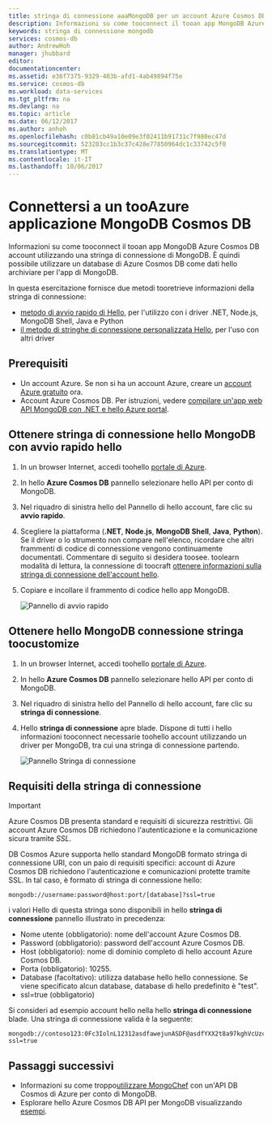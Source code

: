```yaml
---
title: stringa di connessione aaaMongoDB per un account Azure Cosmos DB | Documenti Microsoft
description: Informazioni su come tooconnect il tooan app MongoDB Azure Cosmos DB account utilizzando una stringa di connessione di MongoDB.
keywords: stringa di connessione mongodb
services: cosmos-db
author: AndrewHoh
manager: jhubbard
editor: 
documentationcenter: 
ms.assetid: e36f7375-9329-403b-afd1-4ab49894f75e
ms.service: cosmos-db
ms.workload: data-services
ms.tgt_pltfrm: na
ms.devlang: na
ms.topic: article
ms.date: 06/12/2017
ms.author: anhoh
ms.openlocfilehash: c0b81cb49a10e09e3f02411b91731c7f980ec47d
ms.sourcegitcommit: 523283cc1b3c37c428e77850964dc1c33742c5f0
ms.translationtype: MT
ms.contentlocale: it-IT
ms.lasthandoff: 10/06/2017
---
```

# <a name="connect-a-mongodb-application-tooazure-cosmos-db"></a>Connettersi a un tooAzure applicazione MongoDB Cosmos DB
Informazioni su come tooconnect il tooan app MongoDB Azure Cosmos DB account utilizzando una stringa di connessione di MongoDB. È quindi possibile utilizzare un database di Azure Cosmos DB come dati hello archiviare per l'app di MongoDB. 

In questa esercitazione fornisce due metodi tooretrieve informazioni della stringa di connessione:

- [metodo di avvio rapido di Hello](#QuickstartConnection), per l'utilizzo con i driver .NET, Node.js, MongoDB Shell, Java e Python
- [il metodo di stringhe di connessione personalizzata Hello](#GetCustomConnection), per l'uso con altri driver

## <a name="prerequisites"></a>Prerequisiti

- Un account Azure. Se non si ha un account Azure, creare un [account Azure gratuito](https://azure.microsoft.com/free/) ora. 
- Account Azure Cosmos DB. Per istruzioni, vedere [compilare un'app web API MongoDB con .NET e hello Azure portal](create-mongodb-dotnet.md).

## <a id="QuickstartConnection"></a>Ottenere stringa di connessione hello MongoDB con avvio rapido hello
1. In un browser Internet, accedi toohello [portale di Azure](https://portal.azure.com).
2. In hello **Azure Cosmos DB** pannello selezionare hello API per conto di MongoDB. 
3. Nel riquadro di sinistra hello del Pannello di hello account, fare clic su **avvio rapido**. 
4. Scegliere la piattaforma (**.NET**, **Node.js**, **MongoDB Shell**, **Java**, **Python**). Se il driver o lo strumento non compare nell'elenco, ricordare che altri frammenti di codice di connessione vengono continuamente documentati. Commentare di seguito si desidera toosee. toolearn modalità di lettura, la connessione di toocraft [ottenere informazioni sulla stringa di connessione dell'account hello](#GetCustomConnection).
5. Copiare e incollare il frammento di codice hello app MongoDB.

    ![Pannello di avvio rapido](./media/connect-mongodb-account/QuickStartBlade.png)

## <a id="GetCustomConnection"></a>Ottenere hello MongoDB connessione stringa toocustomize
1. In un browser Internet, accedi toohello [portale di Azure](https://portal.azure.com).
2. In hello **Azure Cosmos DB** pannello selezionare hello API per conto di MongoDB. 
3. Nel riquadro di sinistra hello del Pannello di hello account, fare clic su **stringa di connessione**. 
4. Hello **stringa di connessione** apre blade. Dispone di tutti i hello informazioni tooconnect necessarie toohello account utilizzando un driver per MongoDB, tra cui una stringa di connessione partendo.

    ![Pannello Stringa di connessione](./media/connect-mongodb-account/ConnectionStringBlade.png)

## <a name="connection-string-requirements"></a>Requisiti della stringa di connessione
> [!Important]
> Azure Cosmos DB presenta standard e requisiti di sicurezza restrittivi. Gli account Azure Cosmos DB richiedono l'autenticazione e la comunicazione sicura tramite *SSL*. 
>
>

DB Cosmos Azure supporta hello standard MongoDB formato stringa di connessione URI, con un paio di requisiti specifici: account di Azure Cosmos DB richiedono l'autenticazione e comunicazioni protette tramite SSL. In tal caso, è formato di stringa di connessione hello:

    mongodb://username:password@host:port/[database]?ssl=true

i valori Hello di questa stringa sono disponibili in hello **stringa di connessione** pannello illustrato in precedenza:

* Nome utente (obbligatorio): nome dell'account Azure Cosmos DB.
* Password (obbligatorio): password dell'account Azure Cosmos DB.
* Host (obbligatorio): nome di dominio completo di hello account Azure Cosmos DB.
* Porta (obbligatorio): 10255.
* Database (facoltativo): utilizza database hello hello connessione. Se viene specificato alcun database, database di hello predefinito è "test".
* ssl=true (obbligatorio)

Si consideri ad esempio account hello nella hello **stringa di connessione** blade. Una stringa di connessione valida è la seguente:

    mongodb://contoso123:0Fc3IolnL12312asdfawejunASDF@asdfYXX2t8a97kghVcUzcDv98hawelufhawefafnoQRGwNj2nMPL1Y9qsIr9Srdw==@anhohmongo.documents.azure.com:10255/mydatabase?ssl=true

## <a name="next-steps"></a>Passaggi successivi
* Informazioni su come troppo[utilizzare MongoChef](mongodb-mongochef.md) con un'API DB Cosmos di Azure per conto di MongoDB.
* Esplorare hello Azure Cosmos DB API per MongoDB visualizzando [esempi](mongodb-samples.md).
